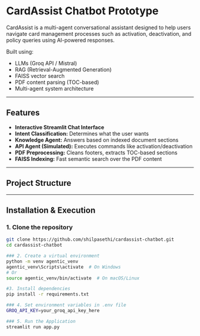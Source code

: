 
# CardAssist Chatbot Prototype

CardAssist is a multi-agent conversational assistant designed to help users navigate card management processes such as activation, deactivation, and policy queries using AI-powered responses.

Built using:
-  LLMs (Groq API / Mistral)
-  RAG (Retrieval-Augmented Generation)
-  FAISS vector search
-  PDF content parsing (TOC-based)
-  Multi-agent system architecture

---

##  Features

- **Interactive Streamlit Chat Interface**
- **Intent Classification:** Determines what the user wants
- **Knowledge Agent:** Answers based on indexed document sections
- **API Agent (Simulated):** Executes commands like activation/deactivation
- **PDF Preprocessing:** Cleans footers, extracts TOC-based sections
- **FAISS Indexing:** Fast semantic search over the PDF content

---

##  Project Structure



---

##  Installation & Execution

### 1. Clone the repository
```bash
git clone https://github.com/shilpasethi/cardassist-chatbot.git
cd cardassist-chatbot

### 2. Create a virtual environment
python -m venv agentic_venv
agentic_venv\Scripts\activate  # On Windows
# Or
source agentic_venv/bin/activate  # On macOS/Linux

#3. Install dependencies
pip install -r requirements.txt

### 4. Set environment variables in .env file
GROQ_API_KEY=your_groq_api_key_here

### 5. Run the Application
streamlit run app.py
